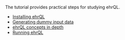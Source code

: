 The tutorial provides practical steps for studying ehrQL.

* [Installing ehrQL](installing-ehrql.md)
* [Generating dummy input data](generating-dummy-input-data.md)
* [ehrQL concepts in depth](dataset-definition-concepts.md)
* [Running ehrQL](running-ehrql.md)
